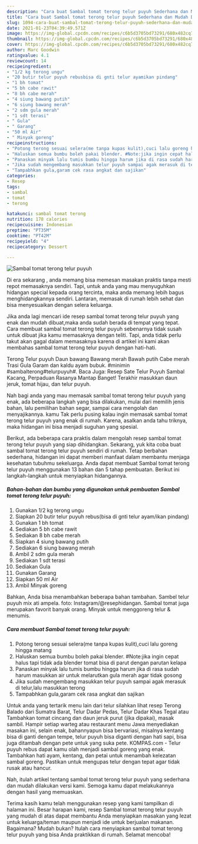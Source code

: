 ```yaml
---
description: "Cara buat Sambal tomat terong telur puyuh Sederhana dan Mudah Dibuat"
title: "Cara buat Sambal tomat terong telur puyuh Sederhana dan Mudah Dibuat"
slug: 1094-cara-buat-sambal-tomat-terong-telur-puyuh-sederhana-dan-mudah-dibuat
date: 2021-01-23T04:39:49.571Z
image: https://img-global.cpcdn.com/recipes/c6b5d3705bd73291/680x482cq70/sambal-tomat-terong-telur-puyuh-foto-resep-utama.jpg
thumbnail: https://img-global.cpcdn.com/recipes/c6b5d3705bd73291/680x482cq70/sambal-tomat-terong-telur-puyuh-foto-resep-utama.jpg
cover: https://img-global.cpcdn.com/recipes/c6b5d3705bd73291/680x482cq70/sambal-tomat-terong-telur-puyuh-foto-resep-utama.jpg
author: Marc Goodwin
ratingvalue: 4.1
reviewcount: 14
recipeingredient:
- "1/2 kg terong ungu"
- "20 butir telur puyuh rebusbisa di gnti telur ayamikan pindang"
- "1 bh tomat"
- "5 bh cabe rawit"
- "8 bh cabe merah"
- "4 siung bawang putih"
- "6 siung bawang merah"
- "2 sdm gula merah"
- "1 sdt terasi"
- " Gula"
- " Garang"
- "50 ml Air"
- " Minyak goreng"
recipeinstructions:
- "Potong terong sesuai selera(me tanpa kupas kulit),cuci lalu goreng hingga matang"
- "Haluskan semua bumbu boleh pakai blender. #Note:jika ingin cepat halus tapi tidak ada blender tomat bisa di parut dengan parutan kelapa"
- "Panaskan minyak lalu tumis bumbu hingga harum jika di rasa sudah harum masukkan air untuk melarutkan gula merah agar tidak gosong"
- "Jika sudah mengembang masukkan telur puyuh sampai agak merasuk di telur,lalu masukkan terong"
- "Tampabhkan gula,garam cek rasa angkat dan sajikan"
categories:
- Resep
tags:
- sambal
- tomat
- terong

katakunci: sambal tomat terong 
nutrition: 178 calories
recipecuisine: Indonesian
preptime: "PT35M"
cooktime: "PT42M"
recipeyield: "4"
recipecategory: Dessert

---
```



![Sambal tomat terong telur puyuh](https://img-global.cpcdn.com/recipes/c6b5d3705bd73291/680x482cq70/sambal-tomat-terong-telur-puyuh-foto-resep-utama.jpg)

Di era  sekarang , anda memang bisa memesan masakan praktis tanpa mesti repot memasaknya sendiri. Tapi, untuk anda yang mau menyuguhkan hidangan special kepada orang tercinta, maka anda memang lebih bagus menghidangkannya sendiri. Lantaran, memasak di rumah lebih sehat dan bisa menyesuaikan dengan selera keluarga.

Jika anda lagi mencari ide resep sambal tomat terong telur puyuh yang enak dan mudah dibuat,maka anda sudah berada di tempat yang tepat. Cara membuat sambal tomat terong telur puyuh  sebenarnya tidak susah untuk dibuat jika kamu memasaknya dengan teliti. Tapi, anda tidak perlu takut akan gagal dalam memasaknya 
karena di artikel ini kami akan membahas sambal tomat terong telur puyuh dengan hati-hati.  

Terong Telur puyuh Daun bawang Bawang merah Bawah putih Cabe merah Trasi Gula Garam dan kaldu ayam bubuk. #minimin #sambalterong#telurpuyuh#. Baca Juga: Resep Sate Telur Puyuh Sambal Kacang, Perpaduan Rasanya Mantap Banget! Terakhir masukkan daun jeruk, tomat hijau, dan telur puyuh.

Nah bagi anda yang mau memasak sambal tomat terong telur puyuh yang enak, ada beberapa langkah yang bisa dilakukan, mulai dari memilih jenis bahan, lalu pemilihan bahan segar, sampai cara mengolah dan menyajikannya. kamu Tak perlu pusing kalau ingin memasak sambal tomat terong telur puyuh yang enak di rumah. Karena, asalkan anda  tahu triknya, maka hidangan ini bisa menjadi suguhan yang spesial.

Berikut, ada beberapa cara praktis  dalam mengolah resep sambal tomat terong telur puyuh yang siap dihidangkan. Sekarang, yuk kita coba buat sambal tomat terong telur puyuh sendiri di rumah. Tetap berbahan sederhana, hidangan ini dapat memberi manfaat dalam membantu menjaga kesehatan tubuhmu sekeluarga. Anda dapat membuat Sambal tomat terong telur puyuh menggunakan 13 bahan dan 5 tahap pembuatan. Berikut ini langkah-langkah untuk menyiapkan hidangannya.

<!--inarticleads1-->

##### Bahan-bahan dan bumbu yang digunakan untuk pembuatan Sambal tomat terong telur puyuh:

1. Gunakan 1/2 kg terong ungu
1. Siapkan 20 butir telur puyuh rebus(bisa di gnti telur ayam/ikan pindang)
1. Gunakan 1 bh tomat
1. Sediakan 5 bh cabe rawit
1. Sediakan 8 bh cabe merah
1. Siapkan 4 siung bawang putih
1. Sediakan 6 siung bawang merah
1. Ambil 2 sdm gula merah
1. Sediakan 1 sdt terasi
1. Sediakan  Gula
1. Gunakan  Garang
1. Siapkan 50 ml Air
1. Ambil  Minyak goreng


Bahkan, Anda bisa menambahkan beberapa bahan tambahan. Sambel telur puyuh mix ati ampela. foto: Instagram/@resephidangan. Sambal tomat juga merupakan favorit banyak orang. Minyak untuk menggoreng telur &amp; menumis. 

<!--inarticleads2-->

##### Cara membuat Sambal tomat terong telur puyuh:

1. Potong terong sesuai selera(me tanpa kupas kulit),cuci lalu goreng hingga matang
1. Haluskan semua bumbu boleh pakai blender. #Note:jika ingin cepat halus tapi tidak ada blender tomat bisa di parut dengan parutan kelapa
1. Panaskan minyak lalu tumis bumbu hingga harum jika di rasa sudah harum masukkan air untuk melarutkan gula merah agar tidak gosong
1. Jika sudah mengembang masukkan telur puyuh sampai agak merasuk di telur,lalu masukkan terong
1. Tampabhkan gula,garam cek rasa angkat dan sajikan


Untuk anda yang tertarik menu lain dari telur silahkan lihat resep Terong Balado dari Sumatra Barat, Telur Dadar Pedas, Telur Dadar Khas Tegal atau Tambahkan tomat cincang dan daun jeruk purut (jika dipakai), masak sambil. Hampir setiap warteg atau restaurant menu Jawa menyediakan masakan ini, selain enak, bahannyapun bisa bervariasi, misalnya kentang bisa di ganti dengan tempe, telur puyuh bisa diganti dengan hati sapi, bisa juga ditambah dengan pete untuk yang suka pete. KOMPAS.com - Telur puyuh rebus dapat kamu olah menjadi sambal goreng yang enak. Tambahkan hati ayam, kentang, dan petai untuk menambah kelezatan sambal goreng. Pastikan untuk mengupas telur dengan tepat agar tidak rusak atau hancur. 

Nah, itulah artikel tentang  sambal tomat terong telur puyuh  yang sederhana dan mudah dilakukan versi kami. Semoga kamu dapat melakukannya dengan hasil yang memuaskan. 

Terima kasih kamu telah menggunakan resep yang kami tampilkan di halaman ini. Besar harapan kami, resep  Sambal tomat terong telur puyuh yang mudah di atas dapat membantu Anda menyiapkan masakan yang lezat untuk keluarga/teman maupun menjadi ide untuk berjualan makanan. Bagaimana? Mudah bukan? Itulah cara menyiapkan sambal tomat terong telur puyuh yang bisa Anda praktikkan di rumah. Selamat mencoba!

